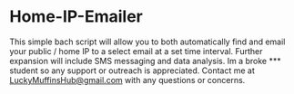 # Home-IP-Emailer
This simple bach script will allow you to both automatically find and email your public / home IP to a select email at a set time interval. 
Further expansion will include SMS messaging and data analysis. 
Im a broke *** student so any support or outreach is appreciated.
Contact me at LuckyMuffinsHub@gmail.com with any questions or concerns.


